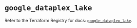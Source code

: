 # `google_dataplex_lake`

Refer to the Terraform Registry for docs: [`google_dataplex_lake`](https://registry.terraform.io/providers/hashicorp/google/6.31.0/docs/resources/dataplex_lake).
